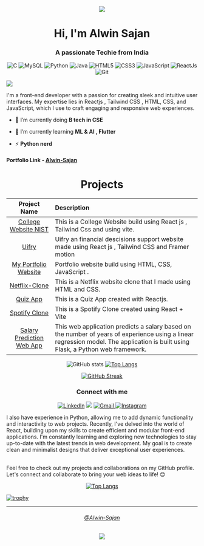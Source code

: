 <p align="center">
  
  <img src="https://usagif.com/wp-content/uploads/gifs/starfall-gif-45.gif" />
  
</p>

<h1 align="center">Hi, I'm Alwin Sajan</h1>
<h3 align="center">A passionate Techie from India</h3>
<p align="center"> 
<img alt="C" src="https://img.shields.io/badge/c-%2300599C.svg?&style=for-the-badge&logo=c&logoColor=white" />
<img alt="MySQL" src="https://img.shields.io/badge/MySQL-00000F?style=for-the-badge&logo=mysql&logoColor=white" />
<img alt="Python" src="https://img.shields.io/badge/python-%2314354C.svg?style=for-the-badge&logo=python&logoColor=white"/>
<img alt="Java" src="https://img.shields.io/badge/java-%23ED8B00.svg?&style=for-the-badge&logo=java&logoColor=white" />
<img alt="HTML5" src="https://img.shields.io/badge/html-%23E34F26.svg?&style=for-the-badge&logo=html5&logoColor=white" />
<img alt="CSS3" src="https://img.shields.io/badge/css-%231572B6.svg?&style=for-the-badge&logo=css3&logoColor=white" />
<img alt="JavaScript" src="https://img.shields.io/badge/javascript-%23323330.svg?&style=for-the-badge&logo=javascript&logoColor=%23F7DF1E" />
<img alt="ReactJs" src="https://img.shields.io/badge/React-20232A?style=for-the-badge&logo=react&logoColor=61DAFB" />
<img alt="Git" src="https://img.shields.io/badge/Git-F05032?style=for-the-badge&logo=git&logoColor=white" />
</p>

[![](https://visitcount.itsvg.in/api?id=Alwin-Sajan&label=Profile%20Views&color=1&icon=0&pretty=true)](https://visitcount.itsvg.in)


I'm a front-end developer with a passion for creating sleek and intuitive user interfaces. My expertise lies in Reactjs , Tailwind CSS , HTML, CSS, and JavaScript, which I use to craft engaging and responsive web experiences.

- 🔭 I’m currently doing **B tech in CSE**

- 🌱 I’m currently learning **ML & AI , Flutter**

- ⚡ **Python nerd**

#### Portfolio Link - [Alwin-Sajan](https://alwin-sajan.github.io/) 


<h1 align="center">Projects</h1>




| Project Name      | Description | 
| :---:        |    :----   |  
| [College  Website NIST](https://collage-website-nist.vercel.app/)   | This is a College Website build using React js , Tailwind Css and using vite. | 
| [Uifry](https://uifry-coral.vercel.app/)     | Uifry an financial descisions support website made using React js , Tailwind CSS and Framer motion |
| [My Portfolio Website](https://alwin-sajan.github.io/)     | Portfolio website build using HTML, CSS, JavaScript . |
| [Netflix-Clone](https://github.com/Alwin-Sajan/Netflix-Clone#)     | This is a Netflix website clone that I made using HTML and CSS. |
| [Quiz App](https://alwin-sajan.github.io/Quiz-App/)     | This is a Quiz App created with Reactjs. |
| [Spotify Clone](https://github.com/Alwin-Sajan/Spotify-clone)     | This is a Spotify Clone created using React + Vite |
| [Salary Prediction Web App](https://github.com/Alwin-Sajan/Salary_Prediction_ML)     | This web application predicts a salary based on the number of years of experience using a linear regression model. The application is built using Flask, a Python web framework. |





<div align="center">


![GitHub stats](https://github-readme-stats.vercel.app/api?username=alwin-sajan&show_icons=true&&theme=algolia\&rank_icon=github)
[![Top Langs](https://github-readme-stats.vercel.app/api/top-langs/?username=alwin-sajan&layout=donut-vertical&theme=algolia)](https://github.com/alwin-sajan/github-readme-stats)

[![GitHub Streak](https://github-readme-streak-stats.herokuapp.com?user=Alwin-Sajan&theme=algolia&card_width=495)](https://git.io/streak-stats)

</div>


<div align="center" id="contact">
<h3>Connect with me</h3>
<a  href="https://linkedin.com/in/alwin-sajan-102177255" target="_blank"><img alt="LinkedIn" src="https://img.shields.io/badge/linkedin%20-%230077B5.svg?&style=for-the-badge&logo=linkedin&logoColor=white" /></a>
<a href="https://twitter.com/AlwinSajan_22?s=09" target="_blank"><img src="https://img.shields.io/badge/twitter-%2300acee.svg?&style=for-the-badge&logo=twitter&logoColor=white&alt=twitter" /></a>
<a href="mailto:alwinsajanp@gmail.com"><img  alt="Gmail" src="https://img.shields.io/badge/Gmail-D14836?style=for-the-badge&logo=gmail&logoColor=white" />
<a  href="https://instagram.com/_present_legend_"><img alt="Instagram" src="https://img.shields.io/badge/Instagram-E4405F?style=for-the-badge&logo=instagram&logoColor=white">
   </a>

   
   
</div>


<p>

I also have experience in Python, allowing me to add dynamic functionality and interactivity to web projects. Recently, I've delved into the world of React, building upon my skills to create efficient and modular front-end applications. I'm constantly learning and exploring new technologies to stay up-to-date with the latest trends in web development. My goal is to create clean and minimalist designs that deliver exceptional user experiences.

<br>
Feel free to check out my projects and collaborations on my GitHub profile. Let's connect and collaborate to bring your web ideas to life! 😊

</p>


<div align="center">

[![Top Langs](https://github-readme-stats.vercel.app/api/top-langs/?username=alwin-sajan&layout=compact&theme=algolia)](https://github.com/alwin-sajan/github-readme-stats)

</div>

[![trophy](https://github-profile-trophy.vercel.app/?username=alwin-sajan&theme=algolia)](https://github.com/alwin-sajan/github-profile-trophy)

<hr>
<div align="center">

  <a href="#contact"><h6>@Alwin-Sajan</h6></a>
  <img src="https://cdn.wallpapersafari.com/84/22/Jz6bAs.gif" />
</div>


